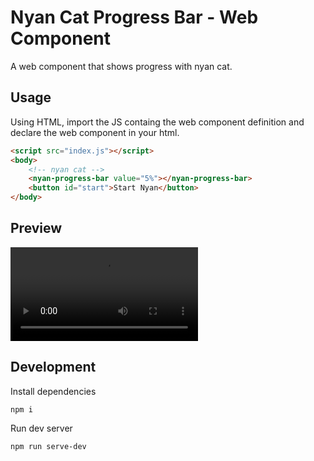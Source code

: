 # Nyan Cat Progress Bar - Web Component

A web component that shows progress with nyan cat.

## Usage

Using HTML, import the JS containg the web component definition
and declare the web component in your html.

```html
<script src="index.js"></script>
<body>
    <!-- nyan cat -->
    <nyan-progress-bar value="5%"></nyan-progress-bar>
    <button id="start">Start Nyan</button>
</body>
```

## Preview

![image_demo](./images/rough_demo.webm)

## Development

Install dependencies

```shell
npm i
```

Run dev server

```shell
npm run serve-dev
```

